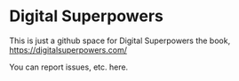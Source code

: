 # Digital Superpowers
This is just a github space for Digital Superpowers the book, https://digitalsuperpowers.com/

You can report issues, etc. here.
